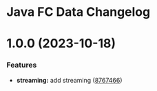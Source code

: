 # Java FC Data Changelog

# 1.0.0 (2023-10-18)


### Features

* **streaming:** add streaming ([8767466](https://github.com/SSI-Securities-Corporation/java-fcdata/commit/8767466ed919f88c921bbc097030ebcb245f4efd))
